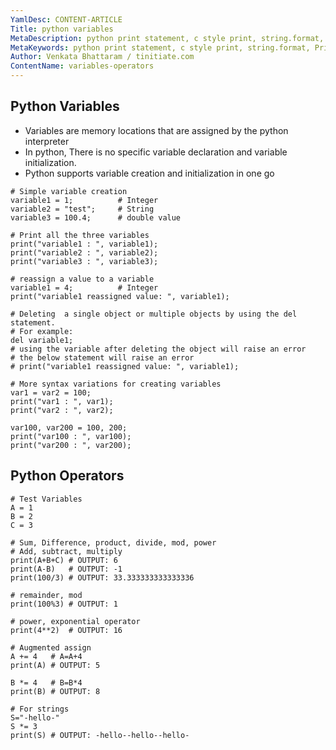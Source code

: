 ```yaml
---
YamlDesc: CONTENT-ARTICLE
Title: python variables
MetaDescription: python print statement, c style print, string.format, Print UNICODE, ASCII raw tutorials example code, tutorials
MetaKeywords: python print statement, c style print, string.format, Print UNICODE, ASCII raw tutorials example code, tutorials
Author: Venkata Bhattaram / tinitiate.com
ContentName: variables-operators
---
```


## Python Variables
* Variables are memory locations that are assigned by the python interpreter 
* In python, There is no specific variable declaration and variable
  initialization.
* Python supports variable creation and initialization in one go

```
# Simple variable creation
variable1 = 1;          # Integer
variable2 = "test";     # String
variable3 = 100.4;      # double value

# Print all the three variables 
print("variable1 : ", variable1);
print("variable2 : ", variable2);
print("variable3 : ", variable3);

# reassign a value to a variable
variable1 = 4;          # Integer
print("variable1 reassigned value: ", variable1);

# Deleting  a single object or multiple objects by using the del statement.
# For example:
del variable1;
# using the variable after deleting the object will raise an error
# the below statement will raise an error
# print("variable1 reassigned value: ", variable1);

# More syntax variations for creating variables 
var1 = var2 = 100;
print("var1 : ", var1);
print("var2 : ", var2);

var100, var200 = 100, 200;
print("var100 : ", var100);
print("var200 : ", var200);
```


## Python Operators
```
# Test Variables
A = 1
B = 2
C = 3

# Sum, Difference, product, divide, mod, power
# Add, subtract, multiply 
print(A+B+C) # OUTPUT: 6
print(A-B)   # OUTPUT: -1
print(100/3) # OUTPUT: 33.333333333333336

# remainder, mod
print(100%3) # OUTPUT: 1

# power, exponential operator
print(4**2)  # OUTPUT: 16

# Augmented assign
A += 4   # A=A+4
print(A) # OUTPUT: 5  

B *= 4   # B=B*4
print(B) # OUTPUT: 8

# For strings
S="-hello-"
S *= 3
print(S) # OUTPUT: -hello--hello--hello-
```